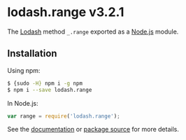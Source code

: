 # lodash.range v3.2.1

The [Lodash](https://lodash.com/) method `_.range` exported as a [Node.js](https://nodejs.org/) module.

## Installation

Using npm:
```bash
$ {sudo -H} npm i -g npm
$ npm i --save lodash.range
```

In Node.js:
```js
var range = require('lodash.range');
```

See the [documentation](https://lodash.com/docs#range) or [package source](https://github.com/lodash/lodash/blob/3.2.1-npm-packages/lodash.range) for more details.
